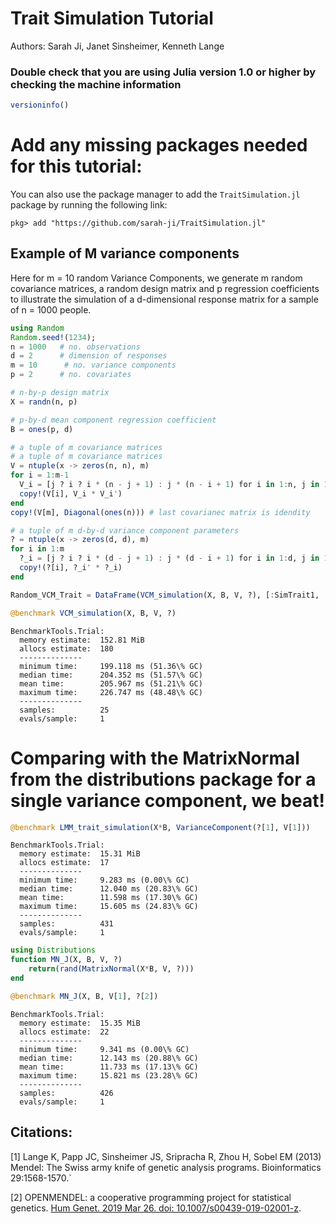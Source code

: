 
# Trait Simulation Tutorial


Authors: Sarah Ji, Janet Sinsheimer, Kenneth Lange

### Double check that you are using Julia version 1.0 or higher by checking the machine information


```julia
versioninfo()
```
# Add any missing packages needed for this tutorial:

You can also use the package manager to add the `TraitSimulation.jl` package by running the following link: 

```{julia}
pkg> add "https://github.com/sarah-ji/TraitSimulation.jl"
```


## Example of M variance components

Here for m = 10 random Variance Components, we generate m random covariance matrices, a random design matrix and p regression coefficients to illustrate the simulation of a d-dimensional response matrix for a sample of n = 1000 people.


```julia
using Random
Random.seed!(1234);
n = 1000   # no. observations
d = 2      # dimension of responses
m = 10      # no. variance components
p = 2      # no. covariates

# n-by-p design matrix
X = randn(n, p)

# p-by-d mean component regression coefficient
B = ones(p, d)  

# a tuple of m covariance matrices
# a tuple of m covariance matrices
V = ntuple(x -> zeros(n, n), m) 
for i = 1:m-1
  V_i = [j ? i ? i * (n - j + 1) : j * (n - i + 1) for i in 1:n, j in 1:n]
  copy!(V[i], V_i * V_i')
end
copy!(V[m], Diagonal(ones(n))) # last covarianec matrix is idendity

# a tuple of m d-by-d variance component parameters
? = ntuple(x -> zeros(d, d), m) 
for i in 1:m
  ?_i = [j ? i ? i * (d - j + 1) : j * (d - i + 1) for i in 1:d, j in 1:d]
  copy!(?[i], ?_i' * ?_i)
end

Random_VCM_Trait = DataFrame(VCM_simulation(X, B, V, ?), [:SimTrait1, :SimTrait2])
```

```julia
@benchmark VCM_simulation(X, B, V, ?)
```
    BenchmarkTools.Trial: 
      memory estimate:  152.81 MiB
      allocs estimate:  180
      --------------
      minimum time:     199.118 ms (51.36\% GC)
      median time:      204.352 ms (51.57\% GC)
      mean time:        205.967 ms (51.21\% GC)
      maximum time:     226.747 ms (48.48\% GC)
      --------------
      samples:          25
      evals/sample:     1

# Comparing with the MatrixNormal from the distributions package for a single variance component, we beat! 

```julia
@benchmark LMM_trait_simulation(X*B, VarianceComponent(?[1], V[1]))
```
    BenchmarkTools.Trial: 
      memory estimate:  15.31 MiB
      allocs estimate:  17
      --------------
      minimum time:     9.283 ms (0.00\% GC)
      median time:      12.040 ms (20.83\% GC)
      mean time:        11.598 ms (17.30\% GC)
      maximum time:     15.605 ms (24.83\% GC)
      --------------
      samples:          431
      evals/sample:     1

```julia
using Distributions
function MN_J(X, B, V, ?)
    return(rand(MatrixNormal(X*B, V, ?)))
end

@benchmark MN_J(X, B, V[1], ?[2])
```

    BenchmarkTools.Trial: 
      memory estimate:  15.35 MiB
      allocs estimate:  22
      --------------
      minimum time:     9.341 ms (0.00\% GC)
      median time:      12.143 ms (20.88\% GC)
      mean time:        11.733 ms (17.13\% GC)
      maximum time:     15.821 ms (23.28\% GC)
      --------------
      samples:          426
      evals/sample:     1



## Citations: 

[1] Lange K, Papp JC, Sinsheimer JS, Sripracha R, Zhou H, Sobel EM (2013) Mendel: The Swiss army knife of genetic analysis programs. Bioinformatics 29:1568-1570.`


[2] OPENMENDEL: a cooperative programming project for statistical genetics.
[Hum Genet. 2019 Mar 26. doi: 10.1007/s00439-019-02001-z](https://www.ncbi.nlm.nih.gov/pubmed/?term=OPENMENDEL).


